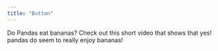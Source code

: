 ```yaml
---
title: "Button"
---
```

Do Pandas eat bananas? Check out this short video that shows that yes! pandas do seem to really enjoy bananas!
